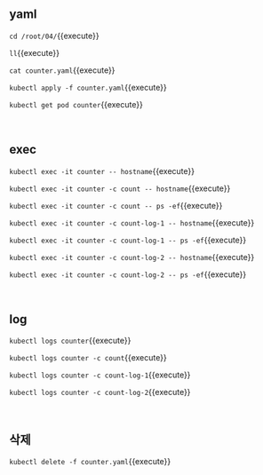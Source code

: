 <br>

## yaml

`cd /root/04/`{{execute}}

`ll`{{execute}}

`cat counter.yaml`{{execute}}

`kubectl apply -f counter.yaml`{{execute}}

`kubectl get pod counter`{{execute}}

<br>

## exec

`kubectl exec -it counter -- hostname`{{execute}}

`kubectl exec -it counter -c count -- hostname`{{execute}}

`kubectl exec -it counter -c count -- ps -ef`{{execute}}

`kubectl exec -it counter -c count-log-1 -- hostname`{{execute}}

`kubectl exec -it counter -c count-log-1 -- ps -ef`{{execute}}

`kubectl exec -it counter -c count-log-2 -- hostname`{{execute}}

`kubectl exec -it counter -c count-log-2 -- ps -ef`{{execute}}


<br>

## log

`kubectl logs counter`{{execute}}

`kubectl logs counter -c count`{{execute}}

`kubectl logs counter -c count-log-1`{{execute}}

`kubectl logs counter -c count-log-2`{{execute}}

<br>

## 삭제

`kubectl delete -f counter.yaml`{{execute}}
